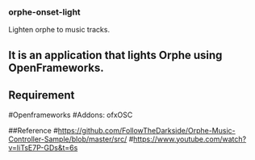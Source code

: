 ### orphe-onset-light
Lighten orphe to music tracks.  


## It is an application that lights Orphe using OpenFrameworks.  

## Requirement 
#Openframeworks 
#Addons: ofxOSC  


##Reference 
#https://github.com/FollowTheDarkside/Orphe-Music-Controller-Sample/blob/master/src/ 
#https://www.youtube.com/watch?v=IiTsE7P-GDs&t=6s 
